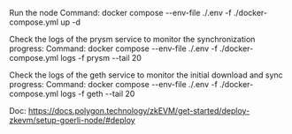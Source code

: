 Run the node
Command: docker compose --env-file ./.env -f ./docker-compose.yml up -d

Check the logs of the prysm service to monitor the synchronization progress:
Command: docker compose --env-file ./.env -f ./docker-compose.yml logs -f prysm --tail 20

Check the logs of the geth service to monitor the initial download and sync progress:
Command: docker compose --env-file ./.env -f ./docker-compose.yml logs -f geth --tail 20


Doc: https://docs.polygon.technology/zkEVM/get-started/deploy-zkevm/setup-goerli-node/#deploy
